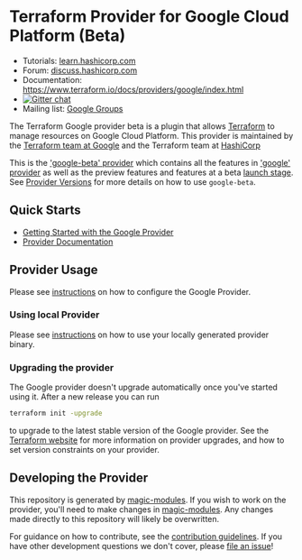 # Terraform Provider for Google Cloud Platform (Beta)

- Tutorials: [learn.hashicorp.com](https://learn.hashicorp.com/terraform?track=getting-started#getting-started)
- Forum: [discuss.hashicorp.com](https://discuss.hashicorp.com/c/terraform-providers/tf-google/)
- Documentation: https://www.terraform.io/docs/providers/google/index.html
- [![Gitter chat](https://badges.gitter.im/hashicorp-terraform/Lobby.png)](https://gitter.im/hashicorp-terraform/Lobby)
- Mailing list: [Google Groups](http://groups.google.com/group/terraform-tool)

The Terraform Google provider beta is a plugin that allows [Terraform](https://www.terraform.io) to manage resources on Google Cloud Platform. This provider is maintained by the [Terraform team at Google](https://cloudplatform.googleblog.com/2017/03/partnering-on-open-source-Google-and-HashiCorp-engineers-on-managing-GCP-infrastructure.html) and the Terraform team at [HashiCorp](https://www.hashicorp.com/)

This is the ['google-beta' provider](https://github.com/hashicorp/terraform-provider-google-beta) which contains all the features in ['google' provider](https://github.com/hashicorp/terraform-provider-google) as well as the preview features and features at a beta [launch stage](https://cloud.google.com/products#product-launch-stages). See [Provider Versions](https://registry.terraform.io/providers/hashicorp/google-beta/latest/docs/guides/provider_versions) for more details on how to use `google-beta`.

## Quick Starts

- [Getting Started with the Google Provider](https://registry.terraform.io/providers/hashicorp/google-beta/latest/docs/guides/getting_started)
- [Provider Documentation](https://registry.terraform.io/providers/hashicorp/google-beta/latest/docs)

## Provider Usage

Please see [instructions](https://registry.terraform.io/providers/hashicorp/google/latest/docs/guides/provider_reference) on how to configure the Google Provider.

### Using local Provider

Please see [instructions](https://github.com/GoogleCloudPlatform/magic-modules#using-released-terraform-binary-with-local-provider-binary) on how to use your locally generated provider binary.

### Upgrading the provider

The Google provider doesn't upgrade automatically once you've started using it. After a new release you can run

```bash
terraform init -upgrade
```

to upgrade to the latest stable version of the Google provider. See the [Terraform website](https://www.terraform.io/docs/configuration/providers.html#provider-versions)
for more information on provider upgrades, and how to set version constraints on your provider.


## Developing the Provider

This repository is generated by [magic-modules](https://github.com/GoogleCloudPlatform/magic-modules).
If you wish to work on the provider, you'll need to make changes in [magic-modules](https://github.com/GoogleCloudPlatform/magic-modules). Any changes made directly to this repository will likely be overwritten.

For guidance on how to contribute, see the [contribution guidelines](https://github.com/GoogleCloudPlatform/magic-modules#contributing).
If you have other development questions we don't cover, please [file an issue](https://github.com/hashicorp/terraform-provider-google/issues/new/choose)!


